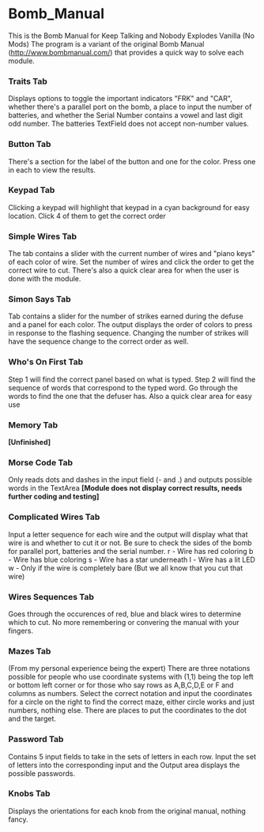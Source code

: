 # Bomb_Manual
 This is the Bomb Manual for Keep Talking and Nobody Explodes Vanilla (No Mods)
 The program is a variant of the original Bomb Manual (http://www.bombmanual.com/) that provides a quick way to solve each module.

### Traits Tab
Displays options to toggle the important indicators "FRK" and "CAR", whether there's a parallel port on the bomb, a place to input the number of batteries, and whether the Serial Number contains a vowel and last digit odd number. The batteries TextField does not accept non-number values.

### Button Tab
There's a section for the label of the button and one for the color. Press one in each to view the results.

### Keypad Tab
Clicking a keypad will highlight that keypad in a cyan background for easy location. Click 4 of them to get the correct order

### Simple Wires Tab
The tab contains a slider with the current number of wires and "piano keys" of each color of wire. Set the number of wires and click the order to get the correct wire to cut. There's also a quick clear area for when the user is done with the module.

### Simon Says Tab
Tab contains a slider for the number of strikes earned during the defuse and a panel for each color. The output displays the order of colors to press in response to the flashing sequence. Changing the number of strikes will have the sequence change to the correct order as well.

### Who's On First Tab
Step 1 will find the correct panel based on what is typed. Step 2 will find the sequence of words that correspond to the typed word. Go through the words to find the one that the defuser has. Also a quick clear area for easy use

### Memory Tab
**[Unfinished]**

### Morse Code Tab
Only reads dots and dashes in the input field (- and .) and outputs possible words in the TextArea
**[Module does not display correct results, needs further coding and testing]**

### Complicated Wires Tab
Input a letter sequence for each wire and the output will display what that wire is and whether to cut it or not. Be sure to check the sides of the bomb for parallel port, batteries and the serial number.
r - Wire has red coloring
b - Wire has blue coloring
s - Wire has a star underneath
l - Wire has a lit LED
w - Only if the wire is completely bare (But we all know that you cut that wire)

### Wires Sequences Tab
Goes through the occurences of red, blue and black wires to determine which to cut. No more remembering or convering the manual with your fingers.

### Mazes Tab
(From my personal experience being the expert) There are three notations possible for people who use coordinate systems with (1,1) being the top left or bottom left corner or for those who say rows as A,B,C,D,E or F and columns as numbers. Select the correct notation and input the coordinates for a circle on the right to find the correct maze, either circle works and just numbers, nothing else. There are places to put the coordinates to the dot and the target.

### Password Tab
Contains 5 input fields to take in the sets of letters in each row. Input the set of letters into the corresponding input and the Output area displays the possible passwords.

### Knobs Tab
Displays the orientations for each knob from the original manual, nothing fancy.
